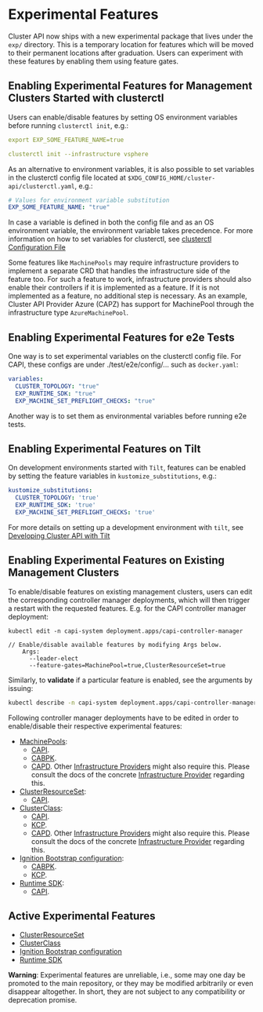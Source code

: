 # Experimental Features

Cluster API now ships with a new experimental package that lives under the `exp/` directory. This is a
temporary location for features which will be moved to their permanent locations after graduation. Users can experiment with these features by enabling them using feature gates.

## Enabling Experimental Features for Management Clusters Started with clusterctl

Users can enable/disable features by setting OS environment variables before running `clusterctl init`, e.g.:

```yaml
export EXP_SOME_FEATURE_NAME=true

clusterctl init --infrastructure vsphere
```

As an alternative to environment variables, it is also possible to set variables in the clusterctl config file located at `$XDG_CONFIG_HOME/cluster-api/clusterctl.yaml`, e.g.:
```yaml
# Values for environment variable substitution
EXP_SOME_FEATURE_NAME: "true"
```
In case a variable is defined in both the config file and as an OS environment variable, the environment variable takes precedence.
For more information on how to set variables for clusterctl, see [clusterctl Configuration File](../../clusterctl/configuration.md)

Some features like `MachinePools` may require infrastructure providers to implement a separate CRD that handles the infrastructure side of the feature too.
For such a feature to work, infrastructure providers should also enable their controllers if it is implemented as a feature. If it is not implemented as a feature, no additional step is necessary.
As an example, Cluster API Provider Azure (CAPZ) has support for MachinePool through the infrastructure type `AzureMachinePool`.

## Enabling Experimental Features for e2e Tests

One way is to set experimental variables on the clusterctl config file. For CAPI, these configs are under ./test/e2e/config/... such as `docker.yaml`:
```yaml
variables:
  CLUSTER_TOPOLOGY: "true"
  EXP_RUNTIME_SDK: "true"
  EXP_MACHINE_SET_PREFLIGHT_CHECKS: "true"
```

Another way is to set them as environmental variables before running e2e tests.

## Enabling Experimental Features on Tilt

On development environments started with `Tilt`, features can be enabled by setting the feature variables in `kustomize_substitutions`, e.g.:

```yaml
kustomize_substitutions:
  CLUSTER_TOPOLOGY: 'true'
  EXP_RUNTIME_SDK: 'true'
  EXP_MACHINE_SET_PREFLIGHT_CHECKS: 'true'
```

For more details on setting up a development environment with `tilt`, see [Developing Cluster API with Tilt](../../developer/tilt.md)

## Enabling Experimental Features on Existing Management Clusters

To enable/disable features on existing management clusters, users can edit the corresponding controller manager
deployments, which will then trigger a restart with the requested features. E.g. for the CAPI controller manager
deployment:

```
kubectl edit -n capi-system deployment.apps/capi-controller-manager
```
```
// Enable/disable available features by modifying Args below.
    Args:
      --leader-elect
      --feature-gates=MachinePool=true,ClusterResourceSet=true
```

Similarly, to **validate** if a particular feature is enabled, see the arguments by issuing:

```bash
kubectl describe -n capi-system deployment.apps/capi-controller-manager
```

Following controller manager deployments have to be edited in order to enable/disable their respective experimental features:

* [MachinePools](./machine-pools.md):
  * [CAPI](https://cluster-api.sigs.k8s.io/reference/glossary.html?highlight=Gloss#capi).
  * [CABPK](https://cluster-api.sigs.k8s.io/reference/glossary.html?highlight=Gloss#cabpk).
  * [CAPD](https://cluster-api.sigs.k8s.io/reference/glossary.html?highlight=Providers#capd). Other [Infrastructure Providers](https://cluster-api.sigs.k8s.io/reference/glossary.html?highlight=Providers#infrastructure-provider)
    might also require this. Please consult the docs of the concrete [Infrastructure Provider](https://cluster-api.sigs.k8s.io/reference/providers#infrastructure)
    regarding this.
* [ClusterResourceSet](./cluster-resource-set.md):
  * [CAPI](https://cluster-api.sigs.k8s.io/reference/glossary.html?highlight=Gloss#capi).
* [ClusterClass](./cluster-class/index.md):
  * [CAPI](https://cluster-api.sigs.k8s.io/reference/glossary.html?highlight=Gloss#capi).
  * [KCP](https://cluster-api.sigs.k8s.io/reference/glossary.html?highlight=Gloss#kcp).
  * [CAPD](https://cluster-api.sigs.k8s.io/reference/glossary.html?highlight=Providers#capd). Other [Infrastructure Providers](https://cluster-api.sigs.k8s.io/reference/glossary.html?highlight=Providers#infrastructure-provider)
    might also require this. Please consult the docs of the concrete [Infrastructure Provider](https://cluster-api.sigs.k8s.io/reference/providers#infrastructure)
    regarding this.
* [Ignition Bootstrap configuration](./ignition.md):
  * [CABPK](https://cluster-api.sigs.k8s.io/reference/glossary.html?highlight=Gloss#cabpk).
  * [KCP](https://cluster-api.sigs.k8s.io/reference/glossary.html?highlight=Gloss#kcp).
* [Runtime SDK](runtime-sdk/index.md):
  * [CAPI](https://cluster-api.sigs.k8s.io/reference/glossary.html?highlight=Gloss#capi).

## Active Experimental Features

* [ClusterResourceSet](./cluster-resource-set.md)
* [ClusterClass](./cluster-class/index.md)
* [Ignition Bootstrap configuration](./ignition.md)
* [Runtime SDK](runtime-sdk/index.md)

**Warning**: Experimental features are unreliable, i.e., some may one day be promoted to the main repository, or they may be modified arbitrarily or even disappear altogether.
In short, they are not subject to any compatibility or deprecation promise.
